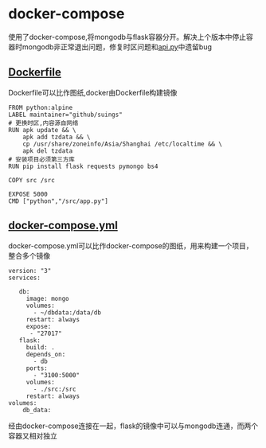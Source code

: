 # docker-compose
使用了docker-compose,将mongodb与flask容器分开。解决上个版本中停止容器时mongodb非正常退出问题，修复时区问题和[api.py](../docker/api.py)中遗留bug

## [Dockerfile](Dockerfile)
Dockerfile可以比作图纸,docker由Dockerfile构建镜像
```
FROM python:alpine 
LABEL maintainer="github/suings"
# 更换时区,内容源自网络
RUN apk update && \
    apk add tzdata && \ 
    cp /usr/share/zoneinfo/Asia/Shanghai /etc/localtime && \
    apk del tzdata 
# 安装项目必须第三方库
RUN pip install flask requests pymongo bs4

COPY src /src

EXPOSE 5000
CMD ["python","/src/app.py"]
```
## [docker-compose.yml](docker-compose.yml)
docker-compose.yml可以比作docker-compose的图纸，用来构建一个项目，整合多个镜像
```
version: "3"
services:

   db:
     image: mongo
     volumes:
       - ~/dbdata:/data/db
     restart: always
     expose:
      - "27017"
   flask:
     build: .
     depends_on:
       - db
     ports:
       - "3100:5000"
     volumes:
       - ./src:/src
     restart: always
volumes:
    db_data:
```
经由docker-compose连接在一起，flask的镜像中可以与mongodb连通，而两个容器又相对独立